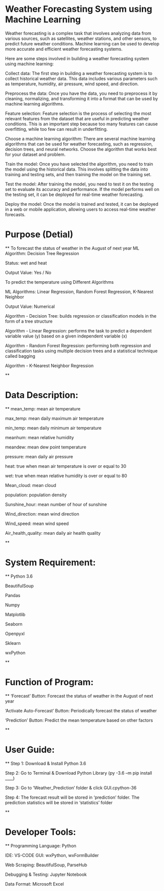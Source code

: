 
# Weather Forecasting System using Machine Learning 

Weather forecasting is a complex task that involves analyzing data from various sources, such as satellites, weather stations, and other sensors, to predict future weather conditions. Machine learning can be used to develop more accurate and efficient weather forecasting systems.

Here are some steps involved in building a weather forecasting system using machine learning:

Collect data: The first step in building a weather forecasting system is to collect historical weather data. This data includes various parameters such as temperature, humidity, air pressure, wind speed, and direction.

Preprocess the data: Once you have the data, you need to preprocess it by cleaning, normalizing, and transforming it into a format that can be used by machine learning algorithms.

Feature selection: Feature selection is the process of selecting the most relevant features from the dataset that are useful in predicting weather conditions. This is an important step because too many features can cause overfitting, while too few can result in underfitting.

Choose a machine learning algorithm: There are several machine learning algorithms that can be used for weather forecasting, such as regression, decision trees, and neural networks. Choose the algorithm that works best for your dataset and problem.

Train the model: Once you have selected the algorithm, you need to train the model using the historical data. This involves splitting the data into training and testing sets, and then training the model on the training set.

Test the model: After training the model, you need to test it on the testing set to evaluate its accuracy and performance. If the model performs well on the testing set, it can be deployed for real-time weather forecasting.

Deploy the model: Once the model is trained and tested, it can be deployed in a web or mobile application, allowing users to access real-time weather forecasts.

# Purpose (Detial)
** To forecast the status of weather in the August of next year
ML Algorithm: Decision Tree Regression

Status: wet and heat

Output Value: Yes / No

To predict the temperature using Different Algorithms

ML Algorithms: Linear Regression, Random Forest Regression, K-Nearest Neighbor

Output Value: Numerical

Algorithm - Decision Tree: builds regression or classification models in the form of a tree structure

Algorithm - Linear Regression: performs the task to predict a dependent variable value (y) based on a given independent variable (x)

Algorithm - Random Forest Regression: performing both regression and classification tasks using multiple decision trees and a statistical technique called bagging

Algorithm - K-Nearest Neighbor Regression

**

# Data Description:

** mean_temp: mean air temperature

max_temp: mean daily maximum air temperature

min_temp: mean daily minimum air temperature

meanhum: mean relative humidity

meandew: mean dew point temperature

pressure: mean daily air pressure

heat: true when mean air temperature is over or equal to 30

wet: true when mean relative humidity is over or equal to 80

Mean_cloud: mean cloud

population: population density

Sunshine_hour: mean number of hour of sunshine

Wind_direction: mean wind direction

Wind_speed: mean wind speed

Air_health_quality: mean daily air health quality

**

# System Requirement: 

** Python 3.6

BeautifulSoup

Pandas

Numpy

Matplotlib

Seaborn

Openpyxl

Sklearn

wxPython

**

# Function of Program: 

** ‘Forecast’ Button: Forecast the status of weather in the August of next year

‘Activate Auto-Forecast’ Button: Periodically forecast the status of weather

‘Prediction’ Button: Predict the mean temperature based on other factors

**

# User Guide: 

** Step 1: Download & Install Python 3.6

Step 2: Go to Terminal & Download Python Library (py -3.6 –m pip install ____)

Step 3: Go to ‘Weather_Prediction’ folder & click GUI.cpython-36

Step 4: The forecast result will be stored in ‘prediction’ folder. The prediction statistics will be stored in ‘statistics’ folder

**
# Developer Tools: 

** Programming Language: Python

IDE: VS-CODE
GUI: wxPython, wxFormBuilder

Web Scraping: BeautifulSoup, ParseHub

Debugging & Testing: Jupyter Notebook

Data Format: Microsoft Excel

